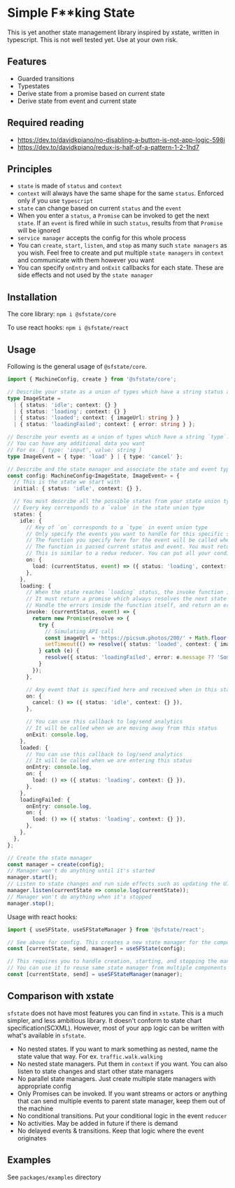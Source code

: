 # Simple F\*\*king State

This is yet another state management library inspired by xstate, written in typescript. This is not well tested yet. Use
at your own risk.

## Features

- Guarded transitions
- Typestates
- Derive state from a promise based on current state
- Derive state from event and current state

## Required reading

- https://dev.to/davidkpiano/no-disabling-a-button-is-not-app-logic-598i
- https://dev.to/davidkpiano/redux-is-half-of-a-pattern-1-2-1hd7

## Principles

- `state` is made of `status` and `context`
- `context` will always have the same shape for the same `status`. Enforced only if you use `typescript`
- `state` can change based on current `status` and the `event`
- When you enter a `status`, a `Promise` can be invoked to get the next `state`. If an `event` is fired while in such
  `status`, results from that `Promise` will be ignored
- `service manager` accepts the config for this whole process
- You can `create`, `start`, `listen`, and `stop` as many such `state managers` as you wish. Feel free to create and put
  multiple `state managers` in `context` and communicate with them however you want
- You can specify `onEntry` and `onExit` callbacks for each state. These are side effects and not used by the
  `state manager`

## Installation

The core library: `npm i @sfstate/core`

To use react hooks: `npm i @sfstate/react`

## Usage

Following is the general usage of `@sfstate/core`.

```typescript
import { MachineConfig, create } from '@sfstate/core';

// Describe your state as a union of types which have a string status and any context.
type ImageState =
  | { status: 'idle'; context: {} }
  | { status: 'loading'; context: {} }
  | { status: 'loaded'; context: { imageUrl: string } }
  | { status: 'loadingFailed'; context: { error: string } };

// Describe your events as a union of types which have a string `type`.
// You can have any additional data you want
// For ex. { type: 'input', value: string }
type ImageEvent = { type: 'load' } | { type: 'cancel' };

// Describe and the state manager and associate the state and event types
const config: MachineConfig<ImageState, ImageEvent> = {
  // This is the state we start with
  initial: { status: 'idle', context: {} },

  // You must describe all the possible states from your state union type
  // Every key corresponds to a `value` in the state union type
  states: {
    idle: {
      // Key of `on` corresponds to a `type` in event union type
      // Only specify the events you want to handle for this specific status
      // The function you specify here for the event will be called when the state manager receives that event
      // The function is passed current status and event. You must return the next state synchronously.
      // This is similar to a redux reducer. You can put all your conditional logic here
      on: {
        load: (currentStatus, event) => ({ status: 'loading', context: {} }),
      },
    },
    loading: {
      // When the state reaches `loading` status, the invoke function is called
      // It must return a promise which always resolves the next state
      // Handle the errors inside the function itself, and return an error state
      invoke: (currentStatus, event) => {
        return new Promise(resolve => {
          try {
            // Simulating API call
            const imageUrl = 'https://picsum.photos/200/' + Math.floor(Math.random() * (300 - 200 + 1) + 200);
            setTimeout(() => resolve({ status: 'loaded', context: { imageUrl } }), 5000);
          } catch (e) {
            resolve({ status: 'loadingFailed', error: e.message ?? 'Something went wrong' });
          }
        });
      },

      // Any event that is specified here and received when in this status makes state manager ignore the invoked promise
      on: {
        cancel: () => ({ status: 'idle', context: {} }),
      },

      // You can use this callback to log/send analytics
      // It will be called when we are moving away from this status
      onExit: console.log,
    },
    loaded: {
      // You can use this callback to log/send analytics
      // It will be called when we are entering this status
      onEntry: console.log,
      on: {
        load: () => ({ status: 'loading', context: {} }),
      },
    },
    loadingFailed: {
      onEntry: console.log,
      on: {
        load: () => ({ status: 'loading', context: {} }),
      },
    },
  },
};

// Create the state manager
const manager = create(config);
// Manager won't do anything until it's started
manager.start();
// Listen to state changes and run side effects such as updating the UI
manager.listen(currentState => console.log(currentState));
// Manager won't do anything when it's stopped
manager.stop();
```

Usage with react hooks:

```typescript
import { useSFState, useSFStateManager } from '@sfstate/react';

// See above for config. This creates a new state manager for the component.
const [currentState, send, manager] = useSFState(config);

// This requires you to handle creation, starting, and stopping the manager
// You can use it to reuse same state manager from multiple components
const [currentState, send] = useSFStateManager(manager);
```

## Comparison with xstate

`sfstate` does not have most features you can find in `xstate`. This is a much simpler, and less ambitious library. It
doesn't conform to state chart specification(SCXML). However, most of your app logic can be written with what's available in
`sfstate`.

- No nested states. If you want to mark something as nested, name the state value that way. For ex.
  `traffic.walk.walking`
- No nested state managers. Put them in `context` if you want. You can also listen to state changes and start other
  state managers
- No parallel state managers. Just create multiple state managers with appropriate config
- Only Promises can be invoked. If you want streams or actors or anything that can send multiple events to parent state
  manager, keep them out of the machine
- No conditional transitions. Put your conditional logic in the event `reducer`
- No activities. May be added in future if there is demand
- No delayed events & transitions. Keep that logic where the event originates

## Examples

See `packages/examples` directory
